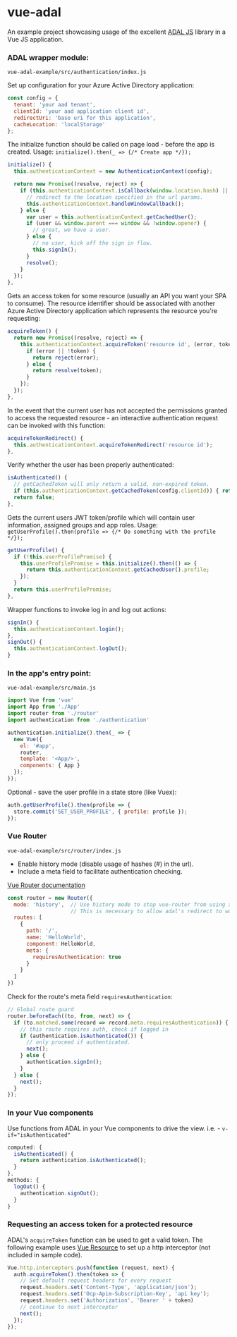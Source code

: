 # vue-adal
An example project showcasing usage of the excellent [ADAL JS](https://github.com/AzureAD/azure-activedirectory-library-for-js) library in a Vue JS application.

### ADAL wrapper module:
`vue-adal-example/src/authentication/index.js`

Set up configuration for your Azure Active Directory application:
``` JavaScript
const config = {
  tenant: 'your aad tenant',
  clientId: 'your aad application client id',
  redirectUri: 'base uri for this application',
  cacheLocation: 'localStorage'
};
```
The initialize function should be called on page load - before the app is created.
Usage: `initialize().then(_ => {/* Create app */});`
``` JavaScript
initialize() {
  this.authenticationContext = new AuthenticationContext(config);

  return new Promise((resolve, reject) => {
    if (this.authenticationContext.isCallback(window.location.hash) || window !== window.parent) {
      // redirect to the location specified in the url params.
      this.authenticationContext.handleWindowCallback();
    } else {
      var user = this.authenticationContext.getCachedUser();
      if (user && window.parent === window && !window.opener) {
        // great, we have a user.
      } else {
        // no user, kick off the sign in flow.
        this.signIn();
      }
      resolve();
    }
  });
},
```
Gets an access token for some resource (usually an API you want your SPA to consume). The resource identifier should be associated with another Azure Active Directory application which represents the resource you're requesting:
``` JavaScript
acquireToken() {
  return new Promise((resolve, reject) => {
    this.authenticationContext.acquireToken('resource id', (error, token) => {
      if (error || !token) {
        return reject(error);
      } else {
        return resolve(token);
      }
    });
  });
},
```
In the event that the current user has not accepted the permissions granted to access the requested resource - an interactive authentication request can be invoked with this function:
``` JavaScript
acquireTokenRedirect() {
  this.authenticationContext.acquireTokenRedirect('resource id');
},
```
Verify whether the user has been properly authenticated:
``` JavaScript
isAuthenticated() {
  // getCachedToken will only return a valid, non-expired token.
  if (this.authenticationContext.getCachedToken(config.clientId)) { return true; }
  return false;
},
```
Gets the current users JWT token/profile which will contain user information, assigned groups and app roles. Usage: `getUserProfile().then(profile => {/* Do something with the profile */});`
``` JavaScript
getUserProfile() {
  if (!this.userProfilePromise) {
    this.userProfilePromise = this.initialize().then(() => {
      return this.authenticationContext.getCachedUser().profile;
    });
  }
  return this.userProfilePromise;
},
```
Wrapper functions to invoke log in and log out actions:
``` JavaScript
signIn() {
  this.authenticationContext.login();
},
signOut() {
  this.authenticationContext.logOut();
}
```

### In the app's entry point:
`vue-adal-example/src/main.js`
``` JavaScript
import Vue from 'vue'
import App from './App'
import router from './router'
import authentication from './authentication'

authentication.initialize().then(_ => {
  new Vue({
    el: '#app',
    router,
    template: '<App/>',
    components: { App }
  });
});

```

Optional - save the user profile in a state store (like Vuex):
``` JavaScript
auth.getUserProfile().then(profile => {
  store.commit('SET_USER_PROFILE', { profile: profile });
});
``` 

### Vue Router
`vue-adal-example/src/router/index.js`

* Enable history mode (disable usage of hashes (#) in the url).
* Include a meta field to facilitate authentication checking.

[Vue Router documentation](https://router.vuejs.org/en/)

``` JavaScript
const router = new Router({
  mode: 'history',  // Use history mode to stop vue-router from using a hash in the url.
                    // This is necessary to allow adal's redirect to work.
  routes: [
    {
      path: '/',
      name: 'HelloWorld',
      component: HelloWorld,
      meta: {
        requiresAuthentication: true
      }
    }
  ]
})
```
Check for the route's meta field `requiresAuthentication`:
``` JavaScript
// Global route guard
router.beforeEach((to, from, next) => {
  if (to.matched.some(record => record.meta.requiresAuthentication)) {
    // this route requires auth, check if logged in
    if (authentication.isAuthenticated()) {
      // only proceed if authenticated.
      next();
    } else {
      authentication.signIn();
    }
  } else {
    next();
  }
});
```

### In your Vue components
Use functions from ADAL in your Vue components to drive the view. i.e. - `v-if="isAuthenticated"`
``` JavaScript
computed: {
  isAuthenticated() {
    return authentication.isAuthenticated();
  }
},
methods: {
  logOut() {
    authentication.signOut();
  }
}
```

### Requesting an access token for a protected resource
ADAL's `acquireToken` function can be used to get a valid token. The following example uses [Vue Resource](https://github.com/pagekit/vue-resource) to set up a http interceptor (not included in sample code).
``` JavaScript
Vue.http.interceptors.push(function (request, next) {
  auth.acquireToken().then(token => {
    // Set default request headers for every request
    request.headers.set('Content-Type', 'application/json');
    request.headers.set('Ocp-Apim-Subscription-Key', 'api key');
    request.headers.set('Authorization', 'Bearer ' + token)
    // continue to next interceptor
    next();
  });
});
```
